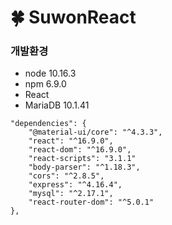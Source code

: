 # :four_leaf_clover: SuwonReact

### 개발환경

- node 10.16.3
- npm 6.9.0
- React
- MariaDB 10.1.41

```
"dependencies": {
    "@material-ui/core": "^4.3.3",
    "react": "^16.9.0",
    "react-dom": "^16.9.0",
    "react-scripts": "3.1.1"
    "body-parser": "^1.18.3",
    "cors": "^2.8.5",
    "express": "^4.16.4",
    "mysql": "^2.17.1",
    "react-router-dom": "^5.0.1"
},
```